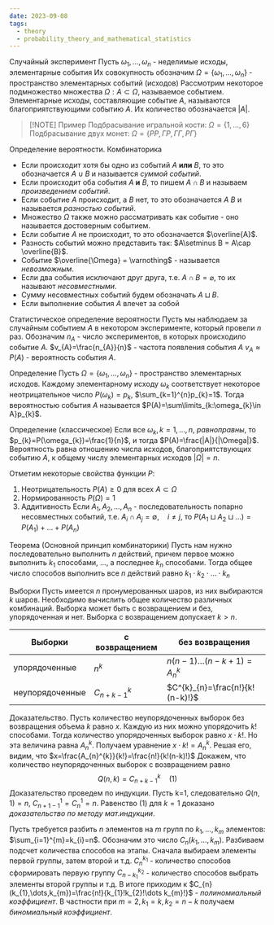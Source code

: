 ```yaml
---
date: 2023-09-08
tags:
  - theory
  - probability_theory_and_mathematical_statistics
---
```


Случайный эксперимент
Пусть $\omega_{1},\dots,\omega_{n}$ - неделимые исходы, элементарные события
Их совокупность обозначим $\Omega=\{\omega_{1},\dots,\omega_{n}\}$ - пространство элементарных событий (исходов)
Рассмотрим некоторое подмножество множества $\Omega:A\subset \Omega$, называемое событием. Элементарные исходы, составляющие событие $A$, называются благоприятствующими событию $A$. Их количество обозначается $|A|$.


> [!NOTE] Пример
> Подбрасывание игральной кости: $\Omega=\{1,\dots,6\}$
> Подбрасывание двух монет: $\Omega=\{РР,ГР,ГГ,РГ\}$

Определение вероятности. Комбинаторика
- Если происходит хотя бы одно из событий $A$ **или** $B$, то это обозначается $A\cup B$ и называется *суммой событий*.
- Если происходит оба события $A$ **и** $B$, то пишем $A\cap B$ и называем *произведением событий*.
- Если событие $A$ происходит, а $B$ нет, то это обозначается $A\ B$  и называется *разностью событий*.
- Множество $\Omega$ также можно рассматривать как событие - оно называется достоверным событием.
- Если событие $A$ не происходит, то это обозначается $\overline{A}$.
- Разность событий можно представить так: $A\setminus B = A\cap \overline{B}$.
- Событие $\overline{\Omega} = \varnothing$ - называется *невозможным*.
- Если два события исключают друг друга, т.е. $A\cap B=\varnothing$, то их называют *несовместными*.
- Сумму несовместных событий будем обозначать $A\sqcup B$.
- Если выполнение события $A$ влечет за собой

Статистическое определение вероятности
Пусть мы наблюдаем за случайным событием $A$ в некотором эксперименте, который провели $n$ раз. Обозначим
$n_{A}$ - число экспериментов, в которых происходило событие $A$.
$v_{A}=\frac{n_{A}}{n}$ - частота появления события $A$
$v_{A}\approx P(A)$ - вероятность события $A$.

Определение
Пусть $\Omega=\{\omega_{1},\dots,\omega_{n}\}$ - пространство элементарных исходов. Каждому элементарному исходу $\omega_{k}$ соответствует некоторое неотрицательное число $P(\omega_{k})=p_{k}$, $\sum_{k=1}^{n}p_{k}=1$.
Тогда вероятностью события $A$ называется $P(A)=\sum\limits_{k:\omega_{k}\in A}p_{k}$.

Определение (классическое)
Если все $\omega_{k}, k=1,\dots,n$, *равноправны*, то $p_{k}=P(\omega_{k})=\frac{1}{n}$, и тогда $P(A)=\frac{|A|}{|\Omega|}$.
Вероятность равна отношению числа исходов, благоприятствующих событию $A$, к общему числу элементарных исходов $|\Omega|=n$.

Отметим некоторые свойства функции $P$:
1. Неотрицательность
   $P(A)\geq0$ для всех $A\subset \Omega$
2. Нормированность
   $P(\Omega)=1$
3. Аддитивность
   Если $A_1,A_{2},\dots,A_{n}$ - последовательность попарно несовместных событий, т.е. $A_{i}\cap A_{j}=\emptyset,\quad i\neq j$, то $P(A_{1}\sqcup A_{2}\sqcup\dots)=P(A_{1})+\dots+P(A_{n})$

Теорема (Основной принцип комбинаторики)
Пусть нам нужно последовательно выполнить $n$ действий, причем первое можно выполнить $k_{1}$ способами, ..., а последнее $k_n$ способами. Тогда общее число способов выполнить все $n$ действий равно $k_{1}\cdot k_{2}\cdot\dots\cdot k_{n}$

Выборки
Пусть имеется $n$ пронумерованных шаров, из них выбираются $k$ шаров. Необходимо вычислить общее количество различных комбинаций.
Выборка может быть с возвращением и без, упорядоченная и нет. Выборка с возвращением допускает $k>n$.

|Выборки |с возвращением |без возвращения|
|---|---|---|
|упорядоченные|$n^{k}$|$n(n-1)\dots(n-k+1)=A^{k}_{n}$|
|неупорядоченные|$C_{n+k-1}^{k}$|$C^{k}_{n}=\frac{n!}{k!(n-k)!}$|

Доказательство.
Пусть количество неупорядоченных выборок без возвращения объема $k$ равно $x$. Каждую из них можно упорядочить $k!$ способами. Тогда количество упорядоченных выборок равно $x\cdot k!$. Но эта величина равна $A_{n}^{k}$. Получаем уравнение $x\cdot k!=A_{n}^{k}$. Решая его, видим, что $x=\frac{A_{n}^{k}}{k!}=\frac{n!}{k!(n-k)!}$
Докажем, что количество неупорядоченных выборок с возвращением равно $$Q(n,k)=C_{n+k-1}^{k}\quad(1)$$
Доказательство проведем по индукции.
Пусть k=1, следовательно $Q(n,1)=n$, $C^{1}_{n+1-1}=C^{1}_{n}=n$.
Равенство (1) для $k=1$ доказано
*доказательство по методу мат.индукции*.

Пусть требуется разбить $n$ элементов на $m$ групп по $k_{1},\dots,k_{m}$ элементов: $\sum_{i=1}^{m}=k_{i}=n$. Обозначим это число $C_{n}(k_{1},\dots,k_{m})$.
Разбиваем подсчет количества способов на этапы. Сначала выбираем элементы первой группы, затем второй и т.д.
$C^{k_{1}}_{n}$ - количество способов сформировать первую группу
$C^{k_{2}}_{n-k_{1}}$ - количество способов выбрать элементы второй группы и т.д.
В итоге приходим к $C_{n}(k_{1},\dots,k_{m})=\frac{n!}{k_{1}!k_{2}!\dots k_{m}!}$ - *полиномиальный коэффициент*.
В частности при $m=2, k_{1}=k, k_{2}=n-k$ получаем *биномиальный коэффициент*.

